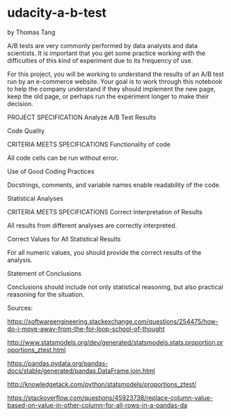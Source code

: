 # udacity-a-b-test

by Thomas Tang

A/B tests are very commonly performed by data analysts and data scientists. It is important that you get some practice working with the difficulties of this kind of experiment due to its frequency of use.

For this project, you will be working to understand the results of an A/B test run by an e-commerce website. Your goal is to work through this notebook to help the company understand if they should implement the new page, keep the old page, or perhaps run the experiment longer to make their decision.

PROJECT SPECIFICATION
Analyze A/B Test Results

Code Quality

CRITERIA
MEETS SPECIFICATIONS
Functionality of code

All code cells can be run without error.

Use of Good Coding Practices

Docstrings, comments, and variable names enable readability of the code.

Statistical Analyses

CRITERIA
MEETS SPECIFICATIONS
Correct Interpretation of Results

All results from different analyses are correctly interpreted.

Correct Values for All Statistical Results

For all numeric values, you should provide the correct results of the analysis.

Statement of Conclusions

Conclusions should include not only statistical reasoning, but also practical reasoning for the situation.

Sources:

https://softwareengineering.stackexchange.com/questions/254475/how-do-i-move-away-from-the-for-loop-school-of-thought

http://www.statsmodels.org/dev/generated/statsmodels.stats.proportion.proportions_ztest.html

https://pandas.pydata.org/pandas-docs/stable/generated/pandas.DataFrame.join.html

http://knowledgetack.com/python/statsmodels/proportions_ztest/

https://stackoverflow.com/questions/45923738/replace-column-value-based-on-value-in-other-column-for-all-rows-in-a-pandas-da
